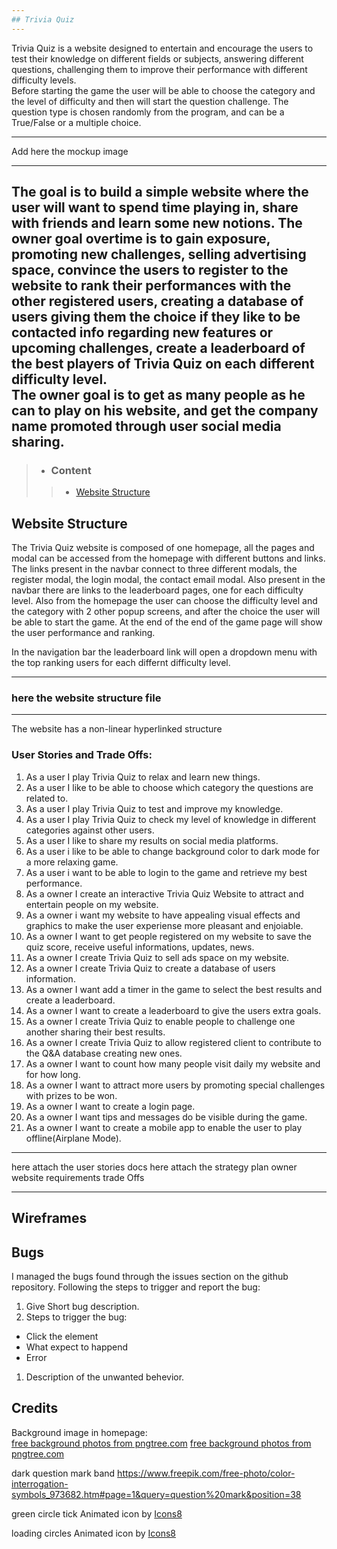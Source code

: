 ```yaml
---
## Trivia Quiz
---
```

Trivia Quiz is a website designed to entertain and encourage the users to test their knowledge on different fields or subjects, answering different questions, challenging them to improve their performance with different difficulty levels.    
Before starting the game the user will be able to choose the category and the level of difficulty and then will start the question challenge. The question type is chosen randomly from the program, and can be a True/False or a multiple choice.  

---
Add here the mockup image

---  
The goal is to build a simple website where the user will want to spend time playing in, share with friends and learn some new notions. The owner goal overtime is to gain exposure, promoting new challenges, selling advertising space, convince the users to register to the website to rank their performances with the other registered users, creating a database of users giving them the choice if they like to be contacted info regarding new features or upcoming challenges, create a leaderboard of the best players of Trivia Quiz on each different difficulty level.  
The owner goal is to get as many people as he can to play on his website, and get the company name promoted through user social media sharing.
---
> - ### Content
>> - [Website Structure](#website-structure)















## Website Structure  
The Trivia Quiz website is composed of one homepage, all the pages and modal can be accessed from the homepage with different buttons and links. The links present in the navbar connect to three different modals, the register modal, the login modal, the contact email modal. Also present in the navbar there are links to the leaderboard pages, one for each difficulty level. Also from the homepage the user can choose the difficulty level and the category with 2 other popup screens, and after the choice the user will be able to start the game. At the end of the end of the game page will show the user performance and ranking.

In the navigation bar the leaderboard link will open a dropdown menu with the top ranking users for each differnt difficulty level.

---
### here the website structure file
---
The website has a non-linear hyperlinked structure

### User Stories and Trade Offs:
1. As a user I play Trivia Quiz to relax and learn new things.
1. As a user I like to be able to choose which category the questions are related to.
1. As a user I play Trivia Quiz to test and improve my knowledge.
1. As a user I play Trivia Quiz to check my level of knowledge in different categories against other users.
1. As a user I like to share my results on social media platforms.
1. As a user i like to be able to change background color to dark mode for a more relaxing game.
1. As a user i want to be able to login to the game and retrieve my best performance.
1. As a owner I create an interactive Trivia Quiz Website to attract and entertain people on my website.
1. As a owner i want my website to have appealing visual effects and graphics to make the user experiense more pleasant and enjoiable.
1. As a owner I want to get people registered on my website to save the quiz score, receive useful informations, updates, news. 
1. As a owner I create Trivia Quiz to sell ads space on my website.
1. As a owner I create Trivia Quiz to create a database of users information.
1. As a owner I want add a timer in the game to select the best results and create a leaderboard.
1. As a owner I want to create a leaderboard to give the users extra goals.
1. As a owner I create Trivia Quiz to enable people to challenge one another sharing their best results.
1. As a owner I create Trivia Quiz to allow registered client to contribute to  the Q&A database creating new ones.
1. As a owner I want to count how many people visit daily my website and for how long. 
1. As a owner I want to attract more users by promoting special challenges with prizes to be won.
1. As a owner I want to create a login page.
1. As a owner I want tips and messages do be visible during the game.
1. As a owner I want to create a mobile app to enable the user to play offline(Airplane Mode).
****
here attach the user stories docs
here attach the strategy plan owner website requirements trade Offs
****

## Wireframes

## Bugs 
I managed the bugs found through the issues section on the github repository. 
Following the steps to trigger and report the bug:
1. Give Short bug description.
1. Steps to trigger the bug:
* Click the element
* What expect to happend
* Error
1. Description of the unwanted behevior.

## Credits
Background image in homepage:  
<a href='https://pngtree.com/free-backgrounds'>free background photos from pngtree.com</a>
<a href='https://pngtree.com/free-backgrounds'>free background photos from pngtree.com</a>

dark question mark band https://www.freepik.com/free-photo/color-interrogation-symbols_973682.htm#page=1&query=question%20mark&position=38

green circle tick Animated icon by <a href='http://icons8.com'>Icons8</a>

loading circles Animated icon by <a href='http://icons8.com'>Icons8</a>